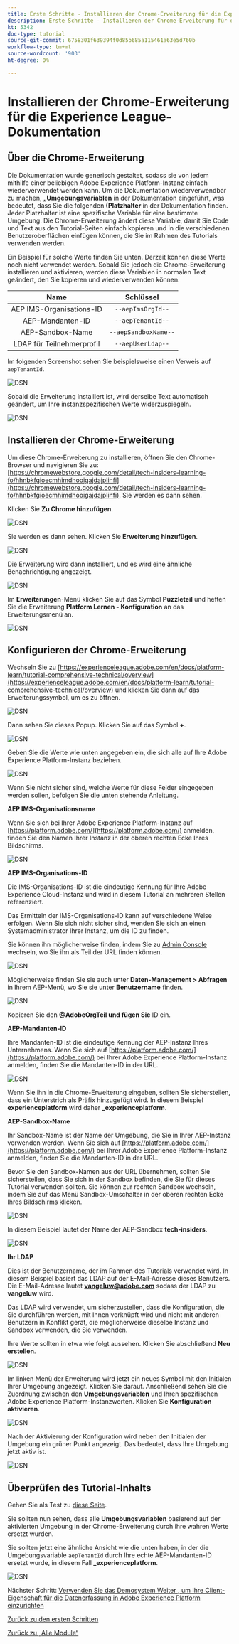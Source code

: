 ```yaml
---
title: Erste Schritte - Installieren der Chrome-Erweiterung für die Experience League-Dokumentation
description: Erste Schritte - Installieren der Chrome-Erweiterung für die Experience League-Dokumentation
kt: 5342
doc-type: tutorial
source-git-commit: 6758301f639394f0d85b685a115461a63e5d760b
workflow-type: tm+mt
source-wordcount: '903'
ht-degree: 0%

---
```


# Installieren der Chrome-Erweiterung für die Experience League-Dokumentation

## Über die Chrome-Erweiterung

Die Dokumentation wurde generisch gestaltet, sodass sie von jedem mithilfe einer beliebigen Adobe Experience Platform-Instanz einfach wiederverwendet werden kann.
Um die Dokumentation wiederverwendbar zu machen, **„Umgebungsvariablen** in der Dokumentation eingeführt, was bedeutet, dass Sie die folgenden **(Platzhalter** in der Dokumentation finden. Jeder Platzhalter ist eine spezifische Variable für eine bestimmte Umgebung. Die Chrome-Erweiterung ändert diese Variable, damit Sie Code und Text aus den Tutorial-Seiten einfach kopieren und in die verschiedenen Benutzeroberflächen einfügen können, die Sie im Rahmen des Tutorials verwenden werden.

Ein Beispiel für solche Werte finden Sie unten. Derzeit können diese Werte noch nicht verwendet werden. Sobald Sie jedoch die Chrome-Erweiterung installieren und aktivieren, werden diese Variablen in normalen Text geändert, den Sie kopieren und wiederverwenden können.

| Name | Schlüssel |
|:-------------:| :---------------:|
| AEP IMS-Organisations-ID | `--aepImsOrgId--` |
| AEP-Mandanten-ID | `--aepTenantId--` |
| AEP-Sandbox-Name | `--aepSandboxName--` |
| LDAP für Teilnehmerprofil | `--aepUserLdap--` |

Im folgenden Screenshot sehen Sie beispielsweise einen Verweis auf `aepTenantId`.

![DSN](./images/mod7before.png)

Sobald die Erweiterung installiert ist, wird derselbe Text automatisch geändert, um Ihre instanzspezifischen Werte widerzuspiegeln.

![DSN](./images/mod7.png)

## Installieren der Chrome-Erweiterung

Um diese Chrome-Erweiterung zu installieren, öffnen Sie den Chrome-Browser und navigieren Sie zu: [https://chromewebstore.google.com/detail/tech-insiders-learning-fo/hhnbkfgioecmhimdhooigajdajplinfi](https://chromewebstore.google.com/detail/tech-insiders-learning-fo/hhnbkfgioecmhimdhooigajdajplinfi). Sie werden es dann sehen.

Klicken Sie **Zu Chrome hinzufügen**.

![DSN](./images/c2.png)

Sie werden es dann sehen. Klicken Sie **Erweiterung hinzufügen**.

![DSN](./images/c3.png)

Die Erweiterung wird dann installiert, und es wird eine ähnliche Benachrichtigung angezeigt.

![DSN](./images/c4.png)

Im **Erweiterungen**-Menü klicken Sie auf das Symbol **Puzzleteil** und heften Sie die Erweiterung **Platform Lernen - Konfiguration** an das Erweiterungsmenü an.

![DSN](./images/c6.png)

## Konfigurieren der Chrome-Erweiterung

Wechseln Sie zu [https://experienceleague.adobe.com/en/docs/platform-learn/tutorial-comprehensive-technical/overview](https://experienceleague.adobe.com/en/docs/platform-learn/tutorial-comprehensive-technical/overview) und klicken Sie dann auf das Erweiterungssymbol, um es zu öffnen.

![DSN](./images/tuthome.png)

Dann sehen Sie dieses Popup. Klicken Sie auf das Symbol **+**.

![DSN](./images/c7.png)

Geben Sie die Werte wie unten angegeben ein, die sich alle auf Ihre Adobe Experience Platform-Instanz beziehen.

![DSN](./images/c8.png)

Wenn Sie nicht sicher sind, welche Werte für diese Felder eingegeben werden sollen, befolgen Sie die unten stehende Anleitung.

**AEP IMS-Organisationsname**

Wenn Sie sich bei Ihrer Adobe Experience Platform-Instanz auf [https://platform.adobe.com/](https://platform.adobe.com/) anmelden, finden Sie den Namen Ihrer Instanz in der oberen rechten Ecke Ihres Bildschirms.

![DSN](./images/aepname.png)

**AEP IMS-Organisations-ID**

Die IMS-Organisations-ID ist die eindeutige Kennung für Ihre Adobe Experience Cloud-Instanz und wird in diesem Tutorial an mehreren Stellen referenziert.

Das Ermitteln der IMS-Organisations-ID kann auf verschiedene Weise erfolgen. Wenn Sie sich nicht sicher sind, wenden Sie sich an einen Systemadministrator Ihrer Instanz, um die ID zu finden.

Sie können ihn möglicherweise finden, indem Sie zu [Admin Console ](https://https://adminconsole.adobe.com/) wechseln, wo Sie ihn als Teil der URL finden können.

![DSN](./images/aepid1.png)

Möglicherweise finden Sie sie auch unter **Daten-Management > Abfragen** in Ihrem AEP-Menü, wo Sie sie unter **Benutzername** finden.

![DSN](./images/aepid2.png)

Kopieren Sie den **@AdobeOrgTeil und fügen Sie** ID ein.

**AEP-Mandanten-ID**

Ihre Mandanten-ID ist die eindeutige Kennung der AEP-Instanz Ihres Unternehmens. Wenn Sie sich auf [https://platform.adobe.com/](https://platform.adobe.com/) bei Ihrer Adobe Experience Platform-Instanz anmelden, finden Sie die Mandanten-ID in der URL.

![DSN](./images/aeptenantid.png)

Wenn Sie ihn in die Chrome-Erweiterung eingeben, sollten Sie sicherstellen, dass ein Unterstrich als Präfix hinzugefügt wird. In diesem Beispiel **experienceplatform** wird daher **_experienceplatform**.

**AEP-Sandbox-Name**

Ihr Sandbox-Name ist der Name der Umgebung, die Sie in Ihrer AEP-Instanz verwenden werden. Wenn Sie sich auf [https://platform.adobe.com/](https://platform.adobe.com/) bei Ihrer Adobe Experience Platform-Instanz anmelden, finden Sie die Mandanten-ID in der URL.

Bevor Sie den Sandbox-Namen aus der URL übernehmen, sollten Sie sicherstellen, dass Sie sich in der Sandbox befinden, die Sie für dieses Tutorial verwenden sollten. Sie können zur rechten Sandbox wechseln, indem Sie auf das Menü Sandbox-Umschalter in der oberen rechten Ecke Ihres Bildschirms klicken.

![DSN](./images/aepsandboxsw.png)

In diesem Beispiel lautet der Name der AEP-Sandbox **tech-insiders**.

![DSN](./images/aepsname.png)

**Ihr LDAP**

Dies ist der Benutzername, der im Rahmen des Tutorials verwendet wird. In diesem Beispiel basiert das LDAP auf der E-Mail-Adresse dieses Benutzers. Die E-Mail-Adresse lautet **vangeluw@adobe.com** sodass der LDAP zu **vangeluw** wird.

Das LDAP wird verwendet, um sicherzustellen, dass die Konfiguration, die Sie durchführen werden, mit Ihnen verknüpft wird und nicht mit anderen Benutzern in Konflikt gerät, die möglicherweise dieselbe Instanz und Sandbox verwenden, die Sie verwenden.

Ihre Werte sollten in etwa wie folgt aussehen.
Klicken Sie abschließend **Neu erstellen**.

![DSN](./images/c8a.png)


Im linken Menü der Erweiterung wird jetzt ein neues Symbol mit den Initialen Ihrer Umgebung angezeigt. Klicken Sie darauf. Anschließend sehen Sie die Zuordnung zwischen den **Umgebungsvariablen** und Ihren spezifischen Adobe Experience Platform-Instanzwerten. Klicken Sie **Konfiguration aktivieren**.

![DSN](./images/c9.png)

Nach der Aktivierung der Konfiguration wird neben den Initialen der Umgebung ein grüner Punkt angezeigt. Das bedeutet, dass Ihre Umgebung jetzt aktiv ist.

![DSN](./images/c10.png)

## Überprüfen des Tutorial-Inhalts

Gehen Sie als Test zu [diese Seite](https://experienceleague.adobe.com/en/docs/platform-learn/tutorial-comprehensive-technical/datadistiller/module51/ex3).

Sie sollten nun sehen, dass alle **Umgebungsvariablen** basierend auf der aktivierten Umgebung in der Chrome-Erweiterung durch ihre wahren Werte ersetzt wurden.

Sie sollten jetzt eine ähnliche Ansicht wie die unten haben, in der die Umgebungsvariable `aepTenantId` durch Ihre echte AEP-Mandanten-ID ersetzt wurde, in diesem Fall **_experienceplatform**.

![DSN](./images/mod7.png)

Nächster Schritt: [Verwenden Sie das Demosystem Weiter , um Ihre Client-Eigenschaft für die Datenerfassung in Adobe Experience Platform einzurichten](./ex2.md)

[Zurück zu den ersten Schritten](./getting-started.md)

[Zurück zu „Alle Module“](./../../../overview.md)

